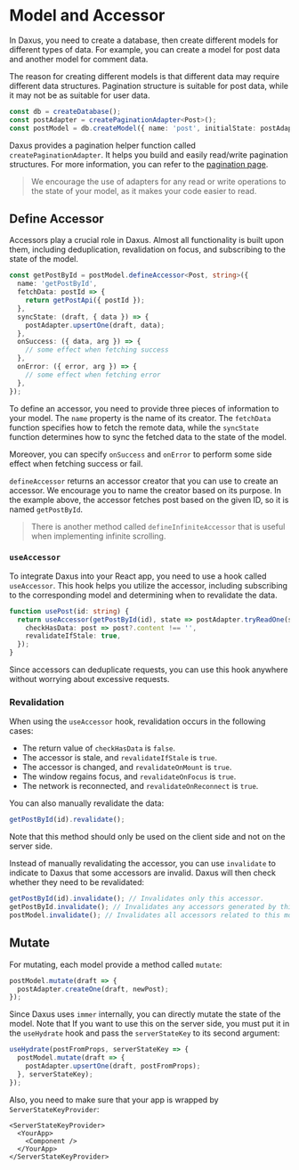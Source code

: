 # Model and Accessor

In Daxus, you need to create a database, then create different models for different types of data. For example, you can create a model for post data and another model for comment data.

The reason for creating different models is that different data may require different data structures. Pagination structure is suitable for post data, while it may not be as suitable for user data.

```ts
const db = createDatabase();
const postAdapter = createPaginationAdapter<Post>();
const postModel = db.createModel({ name: 'post', initialState: postAdapter.getInitialState() });
```

Daxus provides a pagination helper function called `createPaginationAdapter`. It helps you build and easily read/write pagination structures. For more information, you can refer to the [pagination page](./pagination.md).

> We encourage the use of adapters for any read or write operations to the state of your model, as it makes your code easier to read.

## Define Accessor

Accessors play a crucial role in Daxus. Almost all functionality is built upon them, including deduplication, revalidation on focus, and subscribing to the state of the model.

```ts
const getPostById = postModel.defineAccessor<Post, string>({
  name: 'getPostById',
  fetchData: postId => {
    return getPostApi({ postId });
  },
  syncState: (draft, { data }) => {
    postAdapter.upsertOne(draft, data);
  },
  onSuccess: ({ data, arg }) => {
    // some effect when fetching success
  },
  onError: ({ error, arg }) => {
    // some effect when fetching error
  },
});
```

To define an accessor, you need to provide three pieces of information to your model. The `name` property is the name of its creator. The `fetchData` function specifies how to fetch the remote data, while the `syncState` function determines how to sync the fetched data to the state of the model.

Moreover, you can specify `onSuccess` and `onError` to perform some side effect when fetching success or fail.

`defineAccessor` returns an accessor creator that you can use to create an accessor. We encourage you to name the creator based on its purpose. In the example above, the accessor fetches post based on the given ID, so it is named `getPostById`.

> There is another method called `defineInfiniteAccessor` that is useful when implementing infinite scrolling.

### `useAccessor`

To integrate Daxus into your React app, you need to use a hook called `useAccessor`. This hook helps you utilize the accessor, including subscribing to the corresponding model and determining when to revalidate the data.

```ts
function usePost(id: string) {
  return useAccessor(getPostById(id), state => postAdapter.tryReadOne(state, id), {
    checkHasData: post => post?.content !== '',
    revalidateIfStale: true,
  });
}
```

Since accessors can deduplicate requests, you can use this hook anywhere without worrying about excessive requests.

### Revalidation

When using the `useAccessor` hook, revalidation occurs in the following cases:

- The return value of `checkHasData` is `false`.
- The accessor is stale, and `revalidateIfStale` is `true`.
- The accessor is changed, and `revalidateOnMount` is `true`.
- The window regains focus, and `revalidateOnFocus` is `true`.
- The network is reconnected, and `revalidateOnReconnect` is `true`.

You can also manually revalidate the data:

```ts
getPostById(id).revalidate();
```

Note that this method should only be used on the client side and not on the server side.

Instead of manually revalidating the accessor, you can use `invalidate` to indicate to Daxus that some accessors are invalid. Daxus will then check whether they need to be revalidated:

```ts
getPostById(id).invalidate(); // Invalidates only this accessor.
getPostById.invalidate(); // Invalidates any accessors generated by this accessor creator.
postModel.invalidate(); // Invalidates all accessors related to this model.
```

## Mutate

For mutating, each model provide a method called `mutate`:

```ts
postModel.mutate(draft => {
  postAdapter.createOne(draft, newPost);
});
```

Since Daxus uses `immer` internally, you can directly mutate the state of the model. Note that If you want to use this on the server side, you must put it in the `useHydrate` hook and pass the `serverStateKey` to its second argument:

```ts
useHydrate(postFromProps, serverStateKey => {
  postModel.mutate(draft => {
    postAdapter.upsertOne(draft, postFromProps);
  }, serverStateKey);
});
```

Also, you need to make sure that your app is wrapped by `ServerStateKeyProvider`:

```tsx
<ServerStateKeyProvider>
  <YourApp>
    <Component />
  </YourApp>
</ServerStateKeyProvider>
```
